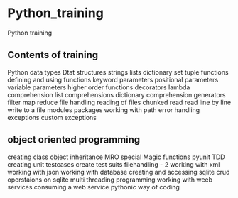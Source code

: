 # Python_training
Python training

Contents of training
-------------------------
Python data types
Dtat structures
strings
lists
dictionary
set
tuple
functions
defining and using functions
keyword parameters
positional parameters
variable parameters
higher order functions
decorators
lambda
comprehension
list comprehensions
dictionary comprehension
generators
filter
map
reduce
file handling
reading of files
chunked read
read line by line
write to a file
modules
packages
working with path
error handling
exceptions
custom exceptions


object oriented programming
--------------------------------
creating class
object inheritance
MRO
special Magic functions
pyunit
TDD
creating unit testcases
create test suits
filehandling - 2
working with xml
working with json
working with database
creating and accessing sqlite
crud operstaions on sqlite
multi threading programming
working with weeb services
consuming a web service
pythonic way of coding

